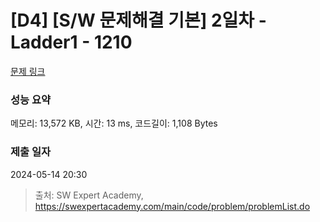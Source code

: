 # [D4] [S/W 문제해결 기본] 2일차 - Ladder1 - 1210 

[문제 링크](https://swexpertacademy.com/main/code/problem/problemDetail.do?contestProbId=AV14ABYKADACFAYh) 

### 성능 요약

메모리: 13,572 KB, 시간: 13 ms, 코드길이: 1,108 Bytes

### 제출 일자

2024-05-14 20:30



> 출처: SW Expert Academy, https://swexpertacademy.com/main/code/problem/problemList.do